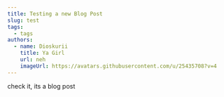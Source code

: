 ```yaml
---
title: Testing a new Blog Post
slug: test
tags:
  - tags
authors:
  - name: Dioskurii
    title: Ya Girl
    url: neh
    imageUrl: https://avatars.githubusercontent.com/u/25435708?v=4
---
```

c﻿heck it, its a blog post